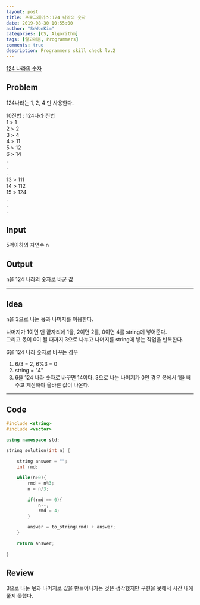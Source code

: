 ```yaml
---
layout: post
title: 프로그래머스:124 나라의 숫자
date: 2019-08-30 10:55:00
author: "SeWonKim"
categories: [CS, Algorithm]
tags: [알고리즘, Programmers]
comments: true
description: Programmers skill check lv.2
---
```


[124 나라의 숫자](https://programmers.co.kr/learn/courses/30/lessons/12899)

## Problem

124나라는 1, 2, 4 만 사용한다.

10진법 : 124나라 진법  
1 > 1  
2 > 2  
3 > 4  
4 > 11  
5 > 12  
6 > 14  
.  
.  
.  
13 > 111  
14 > 112  
15 > 124  
.  
.  
.

## Input

5억이하의 자연수 n

## Output

n을 124 나라의 숫자로 바꾼 값

---

## Idea

n을 3으로 나눈 몫과 나머지를 이용한다.

나머지가 1이면 맨 끝자리에 1을, 2이면 2를, 0이면 4를 string에 넣어준다.  
그리고 몫이 0이 될 때까지 3으로 나누고 나머지를 string에 넣는 작업을 반복한다.

6을 124 나라 숫자로 바꾸는 경우

1. 6/3 = 2, 6%3 = 0
2. string = "4"
3. 6을 124 나라 숫자로 바꾸면 14이다. 3으로 나눈 나머지가 0인 경우 몫에서 1을 빼주고 계산해야 올바른 값이 나온다.

---

## Code

```cpp
#include <string>
#include <vector>

using namespace std;

string solution(int n) {

    string answer = "";
    int rmd;

    while(n>0){
        rmd = n%3;
        n = n/3;

        if(rmd == 0){
            n--;
            rmd = 4;
        }

        answer = to_string(rmd) + answer;
    }

    return answer;

}
```

## Review

3으로 나눈 몫과 나머지로 값을 만들어나가는 것은 생각했지만 구현을 못해서 시간 내에 풀지 못했다.
